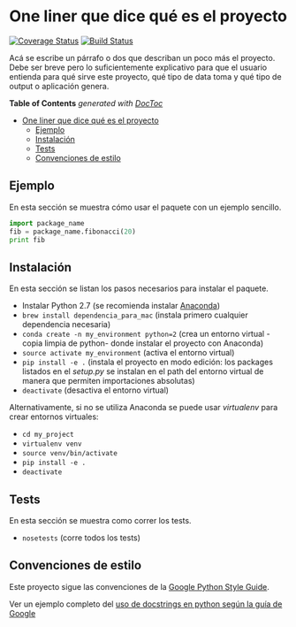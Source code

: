 
One liner que dice qué es el proyecto
===

[![Coverage Status](https://coveralls.io/repos/abenassi/Project-Example-2/badge.svg?branch=master&service=github)](https://coveralls.io/github/abenassi/Project-Example-2?branch=master)
[![Build Status](https://travis-ci.org/abenassi/Project-Example-2.svg)](https://travis-ci.org/abenassi/Project-Example-2)

Acá se escribe un párrafo o dos que describan un poco más el proyecto. Debe ser breve pero lo suficientemente explicativo para que el usuario entienda para qué sirve este proyecto, qué tipo de data toma y qué tipo de output o aplicación genera.

<!-- START doctoc generated TOC please keep comment here to allow auto update -->
<!-- DON'T EDIT THIS SECTION, INSTEAD RE-RUN doctoc TO UPDATE -->
**Table of Contents**  *generated with [DocToc](https://github.com/thlorenz/doctoc)*

- [One liner que dice qué es el proyecto](#one-liner-que-dice-qu%C3%A9-es-el-proyecto)
  - [Ejemplo](#ejemplo)
  - [Instalación](#instalaci%C3%B3n)
  - [Tests](#tests)
  - [Convenciones de estilo](#convenciones-de-estilo)

<!-- END doctoc generated TOC please keep comment here to allow auto update -->

## Ejemplo

En esta sección se muestra cómo usar el paquete con un ejemplo sencillo.

```python
import package_name
fib = package_name.fibonacci(20)
print fib
```

## Instalación

En esta sección se listan los pasos necesarios para instalar el paquete.

- Instalar Python 2.7 (se recomienda instalar [Anaconda](https://www.continuum.io/downloads))
- `brew install dependencia_para_mac` (instala primero cualquier dependencia necesaria)
- `conda create -n my_environment python=2` (crea un entorno virtual -copia limpia de python- donde instalar el proyecto con Anaconda)
- `source activate my_environment` (activa el entorno virtual)
- `pip install -e .` (instala el proyecto en modo edición: los packages listados en el *setup.py* se instalan en el path del entorno virtual de manera que permiten importaciones absolutas)
- `deactivate` (desactiva el entorno virtual)

Alternativamente, si no se utiliza Anaconda se puede usar *virtualenv* para crear entornos virtuales:

- `cd my_project`
- `virtualenv venv`
- `source venv/bin/activate`
- `pip install -e .`
- `deactivate`

## Tests

En esta sección se muestra como correr los tests.

- `nosetests` (corre todos los tests)

## Convenciones de estilo

Este proyecto sigue las convenciones de la [Google Python Style Guide](https://google.github.io/styleguide/pyguide.html).

Ver un ejemplo completo del [uso de docstrings en python según la guía de Google](http://sphinxcontrib-napoleon.readthedocs.org/en/latest/example_google.html#example-google)

